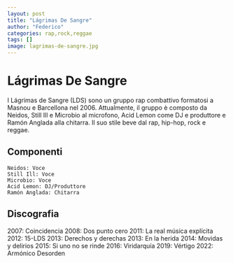 ```yaml
---
layout: post
title: "Lágrimas De Sangre"
author: "Federico"
categories: rap,rock,reggae
tags: []
image: lagrimas-de-sangre.jpg
---
```


# Lágrimas De Sangre

I Lágrimas de Sangre (LDS) sono un gruppo rap combattivo formatosi a Masnou e Barcellona nel 2006. Attualmente, il gruppo è composto da Neidos, Still Ill e Microbio al microfono, Acid Lemon come DJ e produttore e Ramón Anglada alla chitarra. Il suo stile beve dal rap, hip-hop, rock e reggae.

## Componenti
    Neidos: Voce
    Still Ill: Voce
    Microbio: Voce
    Acid Lemon: DJ/Produttore
    Ramón Anglada: Chitarra
    
## Discografia

2007: Coincidencia
2008: Dos punto cero
2011: La real música explícita
2012: 15-LDS
2013: Derechos y derechas
2013: En la herida
2014: Movidas y delirios
2015: Si uno no se rinde
2016: Viridarquía
2019: Vértigo
2022: Armónico Desorden
    
    


